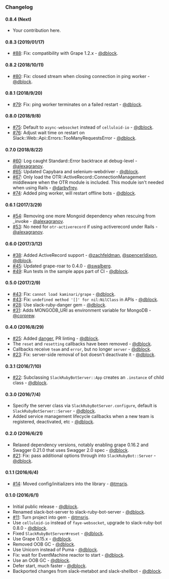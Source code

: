 ### Changelog

#### 0.8.4 (Next)

* Your contribution here.

#### 0.8.3 (2019/01/17)

* [#88](https://github.com/slack-ruby/slack-ruby-bot-server/issues/88): Fix: compatibility with Grape 1.2.x - [@dblock](https://github.com/dblock).

#### 0.8.2 (2018/10/11)

* [#80](https://github.com/slack-ruby/slack-ruby-bot-server/pull/80): Fix: closed stream when closing connection in ping worker - [@dblock](https://github.com/dblock).

#### 0.8.1 (2018/9/20)

* [#79](https://github.com/slack-ruby/slack-ruby-bot-server/pull/79): Fix: ping worker terminates on a failed restart - [@dblock](https://github.com/dblock).

#### 0.8.0 (2018/9/8)

* [#75](https://github.com/slack-ruby/slack-ruby-bot-server/pull/75): Default to `async-websocket` instead of `celluloid-io` - [@dblock](https://github.com/dblock).
* [#76](https://github.com/slack-ruby/slack-ruby-bot-server/pull/76): Adjust wait time on restart on Slack::Web::Api::Errors::TooManyRequestsError - [@dblock](https://github.com/dblock).

#### 0.7.0 (2018/8/22)

* [#60](https://github.com/slack-ruby/slack-ruby-bot-server/pull/60): Log caught Standard::Error backtrace at debug-level - [@alexagranov](https://github.com/alexagranov).
* [#65](https://github.com/slack-ruby/slack-ruby-bot-server/pull/65): Updated Capybara and selenium-webdriver - [@dblock](https://github.com/dblock).
* [#67](https://github.com/slack-ruby/slack-ruby-bot-server/pull/67): Only load the OTR::ActiveRecord::ConnectionManagement middleware when the OTR module is included. This module isn't needed when using Rails - [@darbyfrey](https://github.com/darbyfrey).
* [#74](https://github.com/slack-ruby/slack-ruby-bot-server/pull/74): Added ping worker, will restart offline bots - [@dblock](https://github.com/dblock).

#### 0.6.1 (2017/3/29)

* [#54](https://github.com/slack-ruby/slack-ruby-bot-server/pull/54): Removing one more Mongoid dependency when rescuing from _invoke - [@alexagranov](https://github.com/alexagranov).
* [#53](https://github.com/slack-ruby/slack-ruby-bot-server/pull/53): No need for `otr-activerecord` if using activerecord under Rails - [@alexagranov](https://github.com/alexagranov).

#### 0.6.0 (2017/3/12)

* [#38](https://github.com/slack-ruby/slack-ruby-bot-server/issues/7): Added ActiveRecord support - [@zachfeldman](https://github.com/zachfeldman), [@spencerldixon](https://github.com/spencerldixon), [@dblock](https://github.com/dblock).
* [#45](https://github.com/slack-ruby/slack-ruby-bot-server/pull/45): Updated grape-roar to 0.4.0 - [@swalberg](https://github.com/swalberg).
* [#49](https://github.com/slack-ruby/slack-ruby-bot-server/pull/49): Run tests in the sample apps part of CI - [@dblock](https://github.com/dblock).

#### 0.5.0 (2017/2/9)

* [#43](https://github.com/slack-ruby/slack-ruby-bot-server/pull/43): Fix: `cannot load kaminari/grape` - [@dblock](https://github.com/dblock).
* [#43](https://github.com/slack-ruby/slack-ruby-bot-server/pull/43): Fix: `undefined method '[]' for nil:NilClass` in APIs - [@dblock](https://github.com/dblock).
* [#28](https://github.com/slack-ruby/slack-ruby-bot-server/pull/28): Use slack-ruby-danger gem - [@dblock](https://github.com/dblock).
* [#31](https://github.com/slack-ruby/slack-ruby-bot-server/pull/31): Adds MONGODB_URI as environment variable for MongoDB - [@corprew](https://github.com/corprew).

#### 0.4.0 (2016/8/29)

* [#25](https://github.com/slack-ruby/slack-ruby-bot-server/pull/25): Added [danger](http://danger.systems), PR linting - [@dblock](https://github.com/dblock).
* The `reset` and `resetting` callbacks have been removed - [@dblock](https://github.com/dblock).
* Callbacks receive `team` and `error`, but no longer `server` - [@dblock](https://github.com/dblock).
* [#23](https://github.com/slack-ruby/slack-ruby-bot-server/issues/23): Fix: server-side removal of bot doesn't deactivate it - [@dblock](https://github.com/dblock).

#### 0.3.1 (2016/7/10)

* [#22](https://github.com/slack-ruby/slack-ruby-bot-server/issues/22): Subclassing `SlackRubyBotServer::App` creates an `.instance` of child class - [@dblock](https://github.com/dblock).

#### 0.3.0 (2016/7/4)

* Specify the server class via `SlackRubyBotServer.configure`, default is `SlackRubyBotServer::Server` - [@dblock](https://github.com/dblock).
* Added service management lifecycle callbacks when a new team is registered, deactivated, etc - [@dblock](https://github.com/dblock).

#### 0.2.0 (2016/6/21)

* Relaxed dependency versions, notably enabling grape 0.16.2 and Swagger 0.21.0 that uses Swagger 2.0 spec - [@dblock](https://github.com/dblock).
* [#21](https://github.com/slack-ruby/slack-ruby-bot-server/issues/21): Fix: pass additional options through into `SlackRubyBot::Server` - [@dblock](https://github.com/dblock).

#### 0.1.1 (2016/6/4)

* [#14](https://github.com/slack-ruby/slack-ruby-bot-server/pull/14): Moved config/initializers into the library - [@tmsrjs](https://github.com/tmsrjs).

#### 0.1.0 (2016/6/1)

* Initial public release - [@dblock](https://github.com/dblock).
* Renamed slack-bot-server to slack-ruby-bot-server - [@dblock](https://github.com/dblock).
* [#11](https://github.com/slack-ruby/slack-ruby-bot-server/pull/11): Turn project into gem - [@tmsrjs](https://github.com/tmsrjs).
* Use `celluloid-io` instead of `faye-websocket`, upgrade to slack-ruby-bot 0.8.0 - [@dblock](https://github.com/dblock).
* Fixed `SlackRubyBotServer#reset` - [@dblock](https://github.com/dblock).
* Use Grape 0.15.x - [@dblock](https://github.com/dblock).
* Removed OOB GC - [@dblock](https://github.com/dblock).
* Use Unicorn instead of Puma - [@dblock](https://github.com/dblock).
* Fix: wait for EventMachine reactor to start - [@dblock](https://github.com/dblock).
* Use an OOB GC - [@dblock](https://github.com/dblock).
* Defer start, much faster - [@dblock](https://github.com/dblock).
* Backported changes from slack-metabot and slack-shellbot - [@dblock](https://github.com/dblock).
